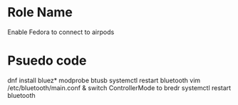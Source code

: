 # Role Name

Enable Fedora to connect to airpods

# Psuedo code

dnf install bluez\*
modprobe btusb
systemctl restart bluetooth
vim /etc/bluetooth/main.conf & switch ControllerMode to bredr
systemctl restart bluetooth
